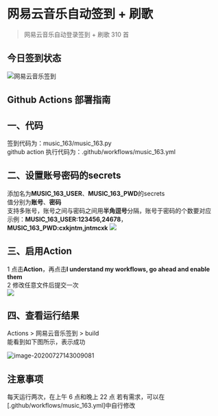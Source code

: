 # 网易云音乐自动签到 + 刷歌
> 网易云音乐自动登录签到 + 刷歌 310 首

## 今日签到状态

![网易云音乐签到](https://github.com/HiJohnDoe/my_checkin_actions/workflows/%E7%BD%91%E6%98%93%E4%BA%91%E9%9F%B3%E4%B9%90%E7%AD%BE%E5%88%B0/badge.svg)

## Github Actions 部署指南
## 一、代码
签到代码为：music_163/music_163.py  
github action 执行代码为：.github/workflows/music_163.yml
## 二、设置账号密码的secrets
添加名为**MUSIC_163_USER**、**MUSIC_163_PWD**的secrets  
值分别为**账号**、**密码**  
支持多账号，账号之间与密码之间用**半角逗号**分隔，账号于密码的个数要对应  
示例：**MUSIC_163_USER:123456,24678**，**MUSIC_163_PWD:cxkjntm,jntmcxk**
![](http://tu.yaohuo.me/imgs/2020/06/748bf9c0ca6143cd.png)

## 三、启用Action
1 点击**Action**，再点击**I understand my workflows, go ahead and enable them**  
2 修改任意文件后提交一次  
![](http://tu.yaohuo.me/imgs/2020/06/34ca160c972b9927.png)

## 四、查看运行结果
Actions > 网易云音乐签到 > build  
能看到如下图所示，表示成功  

![image-20200727143009081](https://i.loli.net/2020/07/27/kvV31BJKYDp9MRm.png)

## 注意事项

每天运行两次，在上午 6 点和晚上 22 点
若有需求，可以在[.github/workflows/music_163.yml]中自行修改
